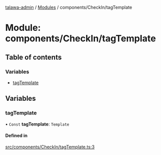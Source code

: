[talawa-admin](../README.md) / [Modules](../modules.md) / components/CheckIn/tagTemplate

# Module: components/CheckIn/tagTemplate

## Table of contents

### Variables

- [tagTemplate](components_CheckIn_tagTemplate.md#tagtemplate)

## Variables

### tagTemplate

• `Const` **tagTemplate**: `Template`

#### Defined in

[src/components/CheckIn/tagTemplate.ts:3](https://github.com/KrishavRajSingh/talawa-admin/blob/97994b9/src/components/CheckIn/tagTemplate.ts#L3)
